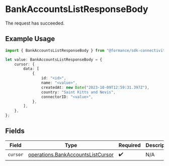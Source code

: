 # BankAccountsListResponseBody

The request has succeeded.

## Example Usage

```typescript
import { BankAccountsListResponseBody } from "@formance/sdk-connectivity/models/operations";

let value: BankAccountsListResponseBody = {
    cursor: {
        data: [
            {
                id: "<id>",
                name: "<value>",
                createdAt: new Date("2023-10-09T12:59:31.397Z"),
                country: "Saint Kitts and Nevis",
                connectorID: "<value>",
            },
        ],
    },
};
```

## Fields

| Field                                                                                  | Type                                                                                   | Required                                                                               | Description                                                                            |
| -------------------------------------------------------------------------------------- | -------------------------------------------------------------------------------------- | -------------------------------------------------------------------------------------- | -------------------------------------------------------------------------------------- |
| `cursor`                                                                               | [operations.BankAccountsListCursor](../../models/operations/bankaccountslistcursor.md) | :heavy_check_mark:                                                                     | N/A                                                                                    |